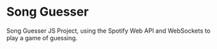 # Song Guesser

Song Guesser JS Project, using the Spotify Web API and WebSockets to play a game of guessing.
